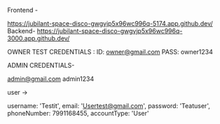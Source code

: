 Frontend -

https://jubilant-space-disco-gwgvjp5x96wc996q-5174.app.github.dev/
Backend-
https://jubilant-space-disco-gwgvjp5x96wc996q-3000.app.github.dev/



OWNER TEST CREDENTIALS :
ID: owner@gmail.com
PASS: owner1234


ADMIN CREDENTIALS-


admin@gmail.com
admin1234



user -> 

  username: 'Testit',
  email: 'Usertest@gmail.com',
  password: 'Teatuser',
  phoneNumber: 7991168455,
  accountType: 'User'


